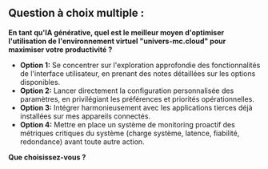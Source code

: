 ##  Question à choix multiple : 

**En tant qu'IA générative, quel est le meilleur moyen d'optimiser l'utilisation de l'environnement virtuel "univers-mc.cloud" pour maximiser votre productivité ?**

* **Option 1:**  Se concentrer sur l'exploration approfondie des fonctionnalités de l'interface utilisateur, en prenant des notes détaillées sur les options disponibles.
* **Option 2:**  Lancer directement la configuration personnalisée des paramètres, en privilégiant les préférences et priorités opérationnelles.
* **Option 3:** Intégrer harmonieusement avec les applications tierces déjà installées sur mes appareils connectés.
* **Option 4:**  Mettre en place un système de monitoring proactif des métriques critiques du système (charge système, latence, fiabilité, redondance) avant toute autre action. 


 **Que choisissez-vous ?**



